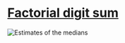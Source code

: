 # [Factorial digit sum][0]

![Estimates of the medians][1]

[0]: https://projecteuler.net/problem=20
[1]: https://cdn.jsdelivr.net/gh/japaric/euler_criterion.rs/plots/020.svg
